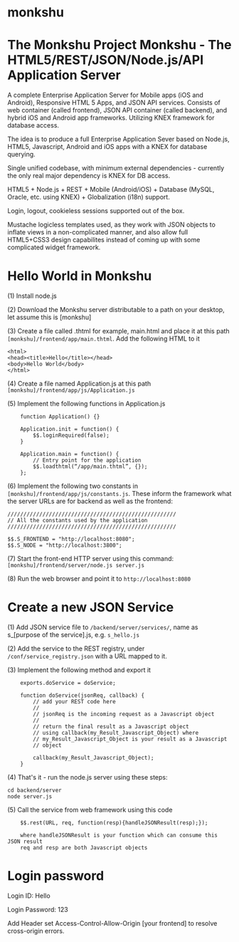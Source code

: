 # monkshu
The Monkshu Project
Monkshu - The HTML5/REST/JSON/Node.js/API Application Server
================================================================
A complete Enterprise Application Server for Mobile apps (iOS and Android), Responsive HTML 5 Apps, and JSON API services. Consists of web container (called frontend), JSON API container (called backend), and hybrid iOS and Android app frameworks. Utilizing KNEX framework for database access. 

The idea is to produce a full Enterprise Application Sever based on Node.js, HTML5, Javascript, Android and iOS apps with a KNEX for database querying. 

Single unified codebase, with minimum external dependencies - currently the only real major dependency is KNEX for DB access.

HTML5 + Node.js + REST + Mobile (Android/iOS) + Database (MySQL, Oracle, etc. using KNEX) + Globalization (i18n) support.

Login, logout, cookieless sessions supported out of the box.

Mustache logicless templates used, as they work with JSON objects to inflate views in a non-complicated manner,
and also allow full HTML5+CSS3 design capabilites instead of coming up with some complicated widget framework.

Hello World in Monkshu
======================
(1) Install node.js 
	
(2) Download the Monkshu server distributable to a path on your desktop, let assume this is [monkshu]
	
(3) Create a file called <name>.thtml for example, main.html and place it at this path
```[monkshu]/frontend/app/main.thtml```. Add the following HTML to it

```
<html>
<head><title>Hello</title></head>
<body>Hello World</body>
</html>
```

(4) Create a file named Application.js at this path ```[monkshu]/frontend/app/js/Application.js```

(5) Implement the following functions in Application.js
```
	function Application() {}
	
	Application.init = function() { 
		$$.loginRequired(false);
	}
	
	Application.main = function() {
		// Entry point for the application
		$$.loadthtml(“/app/main.thtml”, {});
	};
```
(6) Implement the following two constants in ```[monkshu]/frontend/app/js/constants.js```. These inform the framework what the server URLs are for backend as well as the frontend:

```
/////////////////////////////////////////////////////
// All the constants used by the application
/////////////////////////////////////////////////////

$$.S_FRONTEND = "http://localhost:8080";
$$.S_NODE = "http://localhost:3800";
```

(7) Start the front-end HTTP server using this command:
```[monkshu]/frontend/server/node.js server.js```

(8) Run the web browser and point it to ```http://localhost:8080```


Create a new JSON Service
=========================
(1) Add JSON service file to ```/backend/server/services/```, name as s_[purpose of the service].js, e.g. ```s_hello.js```

(2) Add the service to the REST registry, under ```/conf/service_registry.json``` with a URL mapped to it.

(3) Implement the following method and export it
```
	exports.doService = doService;

	function doService(jsonReq, callback) {
		// add your REST code here
		//
		// jsonReq is the incoming request as a Javascript object 
		//
		// return the final result as a Javascript object 
		// using callback(my_Result_Javascript_Object) where
		// my_Result_Javascript_Object is your result as a Javascript
		// object
		
		callback(my_Result_Javascript_Object);
	}
```

(4) That's it - run the node.js server using these steps:
```
cd backend/server
node server.js
```

(5) Call the service from web framework using this code
```
	$$.rest(URL, req, function(resp){handleJSONResult(resp);});
	
	where handleJSONResult is your function which can consume this JSON result
	req and resp are both Javascript objects
```

Login password
==============
Login ID: Hello

Login Password: 123

Add Header set Access-Control-Allow-Origin [your frontend] to resolve cross-origin errors.


